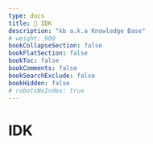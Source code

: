 ```yaml
---
type: docs
title: 🔷 IDK
description: "kb a.k.a Knowledge Base"
# weight: 900
bookCollapseSection: false
bookFlatSection: false
bookToc: false
bookComments: false
bookSearchExclude: false
bookHidden: false
# robotsNoIndex: true
---
```


# IDK
